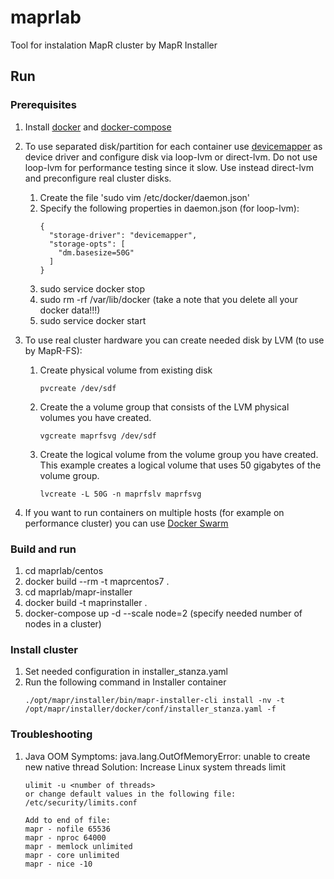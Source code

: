 # maprlab
Tool for instalation MapR cluster by MapR Installer

## Run

### Prerequisites
1. Install [docker](https://docs.docker.com/install/) and [docker-compose](https://docs.docker.com/compose/install/)
2. To use separated disk/partition for each container use [devicemapper](https://docs.docker.com/storage/storagedriver/device-mapper-driver/) as device driver and configure disk via loop-lvm or direct-lvm. Do not use loop-lvm for performance testing since it slow. Use instead direct-lvm and preconfigure real cluster disks.
    1. Create the file 'sudo vim /etc/docker/daemon.json'
    2. Specify the following properties in daemon.json (for loop-lvm):
        ```
        {
          "storage-driver": "devicemapper",
          "storage-opts": [
            "dm.basesize=50G"
          ]
        }
        ```
    3. sudo service docker stop
    4. sudo rm -rf /var/lib/docker (take a note that you delete all your docker data!!!)
    5. sudo service docker start

3. To use real cluster hardware you can create needed disk by LVM (to use by MapR-FS):
    1. Create physical volume from existing disk
        ```
        pvcreate /dev/sdf
        ```
    2. Create the a volume group that consists of the LVM physical volumes you have created.
        ``` 
        vgcreate maprfsvg /dev/sdf
        ```
    3. Create the logical volume from the volume group you have created. 
        This example creates a logical volume that uses 50 gigabytes of the volume group.
        ```
        lvcreate -L 50G -n maprfslv maprfsvg
        ```

4. If you want to run containers on multiple hosts (for example on performance cluster) you can use [Docker Swarm](https://docs.docker.com/engine/swarm/swarm-tutorial/)

### Build and run
1. cd maprlab/centos
2. docker build --rm -t maprcentos7 .
3. cd maprlab/mapr-installer
4. docker build -t maprinstaller .
5. docker-compose up -d --scale node=2 (specify needed number of nodes in a cluster)

### Install cluster
1. Set needed configuration in installer_stanza.yaml
2. Run the following command in Installer container
    ```
    ./opt/mapr/installer/bin/mapr-installer-cli install -nv -t /opt/mapr/installer/docker/conf/installer_stanza.yaml -f
    ```

### Troubleshooting
1. Java OOM
 Symptoms: java.lang.OutOfMemoryError: unable to create new native thread
 Solution: Increase Linux system threads limit 
    ```
    ulimit -u <number of threads>
    or change default values in the following file:
    /etc/security/limits.conf
   
    Add to end of file:
    mapr - nofile 65536
    mapr - nproc 64000
    mapr - memlock unlimited
    mapr - core unlimited
    mapr - nice -10
    ```      